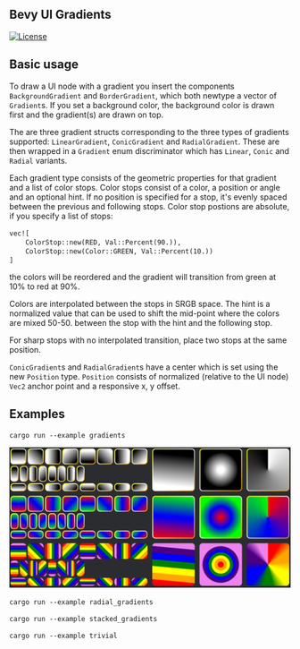 ## Bevy UI Gradients

[![License](https://img.shields.io/badge/license-MIT%2FApache-blue.svg)](https://github.com/ickshonpe/bevy-ui-gradients)

## Basic usage

To draw a UI node with a gradient you insert the components `BackgroundGradient` and `BorderGradient`, which both newtype a vector of `Gradient`s. If you set a background color, the background color is drawn first and the gradient(s) are drawn on top.

The are three gradient structs corresponding to the three types of gradients supported: `LinearGradient`, `ConicGradient` and `RadialGradient`. These are then wrapped in a `Gradient` enum discriminator which has `Linear`, `Conic` and `Radial` variants. 

Each gradient type consists of the geometric properties for that gradient and a list of color stops.
Color stops consist of a color, a position or angle and an optional hint.  If no position is specified for a stop, it's evenly spaced between the previous and following stops. Color stop postions are absolute, if you specify a list of stops:

```
vec![        
    ColorStop::new(RED, Val::Percent(90.)), 
    ColorStop::new(Color::GREEN, Val::Percent(10.))
]
```

the colors will be reordered and the gradient will transition from green at 10% to red at 90%. 

Colors are interpolated between the stops in SRGB space. The hint is a normalized value that can be used to shift the mid-point where the colors are mixed 50-50.  between the stop with the hint and the following stop.

For sharp stops with no interpolated transition, place two stops at the same position.

`ConicGradient`s and `RadialGradient`s have a center which is set using the new `Position` type. `Position` consists of normalized (relative to the UI node) `Vec2` anchor point and a responsive x, y offset.


## Examples


```
cargo run --example gradients
```

![gradients](example_screenshot.png)

```
cargo run --example radial_gradients
```

```
cargo run --example stacked_gradients
```

```
cargo run --example trivial
```
